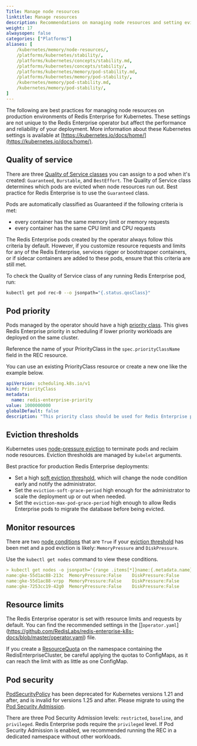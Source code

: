 ```yaml
---
Title: Manage node resources
linktitle: Manage resources
description: Recommendations on managing node resources and setting eviction thresholds with Redis Enterprise for Kubernetes. 
weight: 17
alwaysopen: false
categories: ["Platforms"]
aliases: [
    /kubernetes/memory/node-resources/,
    /platforms/kubernetes/stability/,
    /platforms/kubernetes/concepts/stability.md,
    /platforms/kubernetes/concepts/stability/,
    /platforms/kubernetes/memory/pod-stability.md,
    /platforms/kubernetes/memory/pod-stability/,
    /kubernetes/memory/pod-stability.md,
    /kubernetes/memory/pod-stability/,
]
---
```

 
The following are best practices for managing node resources on production environments of Redis Enterprise for Kubernetes. These settings are not unique to the Redis Enterprise operator but affect the performance and reliability of your deployment. More information about these Kubernetes settings is available at [https://kubernetes.io/docs/home/](https://kubernetes.io/docs/home/).


## Quality of service

There are three [Quality of Service classes](https://kubernetes.io/docs/tasks/configure-pod-container/quality-service-pod/) you can assign to a pod when it's created: `Guaranteed`, `Burstable`, and `BestEffort`. The Quality of Service class determines which pods are evicted when node resources run out. Best practice for Redis Enterprise is to use the `Guaranteed` class.

Pods are automatically classified as Guaranteed if the following criteria is met:

* every container has the same memory limit or memory requests
* every container has the same CPU limit and CPU requests

The Redis Enterprise pods created by the operator always follow this criteria by default.
However, if you customize resource requests and limits for any of the Redis Enterprise, services rigger or bootstrapper containers, or if sidecar containers are added to these pods, ensure that this criteria are still met.

To check the Quality of Service class of any running Redis Enterprise pod, run:

```sh
kubectl get pod rec-0 --o jsonpath="{.status.qosClass}"
```

## Pod priority

Pods managed by the operator should have a high [priority class](https://kubernetes.io/docs/concepts/scheduling-eviction/pod-priority-preemption/). This gives Redis Enterprise priority in scheduling if lower priority workloads are deployed on the same cluster.  

Reference the name of your PriorityClass in the `spec.priorityClassName` field in the REC resource.

You can use an existing PriorityClass resource or create a new one like the example below. 

```yaml
apiVersion: scheduling.k8s.io/v1
kind: PriorityClass
metadata:
  name: redis-enterprise-priority
value: 1000000000
globalDefault: false
description: "This priority class should be used for Redis Enterprise pods only."
```

## Eviction thresholds

Kubernetes uses [node-pressure eviction](https://kubernetes.io/docs/concepts/scheduling-eviction/node-pressure-eviction/) to terminate pods and reclaim node resources. Eviction thresholds are managed by `kubelet` arguments.

Best practice for production Redis Enterprise deployments: 

* Set a high [soft eviction threshold](https://kubernetes.io/docs/concepts/scheduling-eviction/node-pressure-eviction/#soft-eviction-thresholds), which will change the node condition early and notify the administrator.
* Set the `eviction-soft-grace-period` high enough for the administrator to scale the deployment up or out when needed.
* Set the `eviction-max-pod-grace-period` high enough to allow Redis Enterprise pods to migrate the database before being evicted.

## Monitor resources

There are two [node conditions](https://kubernetes.io/docs/concepts/scheduling-eviction/node-pressure-eviction/#node-conditions) that are `True` if your [eviction threshold](https://kubernetes.io/docs/concepts/scheduling-eviction/node-pressure-eviction/#eviction-thresholds) has been met and a pod eviction is likely:  `MemoryPressure` and `DiskPressure`.

Use the `kubectl get nodes` command to view these conditions.

```yaml
> kubectl get nodes -o jsonpath='{range .items[*]}name:{.metadata.name}{"\t"}MemoryPressure:{.status.conditions[?(@.type == "MemoryPressure")].status}{"\t"}DiskPressure:{.status.conditions[?(@.type == "DiskPressure")].status}{"\n"}{end}'
name:gke-55d1ac88-213c	MemoryPressure:False	DiskPressure:False
name:gke-55d1ac88-vrpp	MemoryPressure:False	DiskPressure:False
name:gke-7253cc19-42g0	MemoryPressure:False	DiskPressure:False
```

## Resource limits

The Redis Enterprise operator is set with resource limits and requests by default. You can find the recommended settings in the []`operator.yaml`](https://github.com/RedisLabs/redis-enterprise-k8s-docs/blob/master/operator.yaml) file.

If you create a [ResourceQuota](https://kubernetes.io/docs/concepts/policy/resource-quotas/) on the namespace containing the RedisEnterpriseCluster, be careful applying the quotas to ConfigMaps, as it can reach the limit with as little as one ConfigMap.

## Pod security

[PodSecurityPolicy](https://kubernetes.io/docs/concepts/security/pod-security-policy/) has been deprecated for Kubernetes versions 1.21 and after, and is invalid for versions 1.25 and after. Please migrate to using the [Pod Security Admission](https://kubernetes.io/docs/concepts/security/pod-security-admission/).

There are three Pod Security Admission levels: `restricted`, `baseline`, and `privileged`. Redis Enterprise pods require the `privileged` level. If Pod Security Admission is enabled, we recommended running the REC in a dedicated namespace without other workloads.

